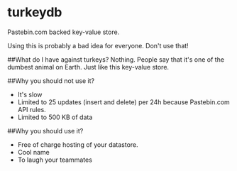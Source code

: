 # turkeydb
Pastebin.com backed key-value store.

Using this is probably a bad idea for everyone. Don't use that!

##What do I have against turkeys?
Nothing. People say that it's one of the dumbest animal on Earth. Just like this key-value store.

##Why you should not use it?
- It's slow
- Limited to 25 updates (insert and delete) per 24h because Pastebin.com API rules.
- Limited to 500 KB of data

##Why you should use it?
- Free of charge hosting of your datastore.
- Cool name
- To laugh your teammates



